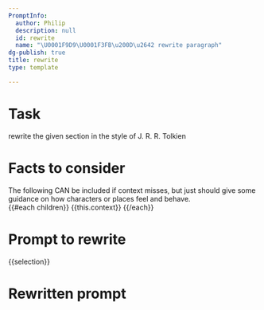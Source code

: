```yaml
---
PromptInfo:
  author: Philip
  description: null
  id: rewrite
  name: "\U0001F9D9\U0001F3FB\u200D\u2642 rewrite paragraph"
dg-publish: true
title: rewrite
type: template

---
```






# Task
rewrite the given section in the style of J. R. R. Tolkien
# Facts to consider
The following CAN be included if context misses, but just should give some guidance on how characters or places feel and behave.  
{{#each children}}
{{this.context}}
{{/each}}

# Prompt to rewrite
{{selection}}

# Rewritten prompt
